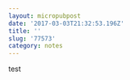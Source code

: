 ```yaml
---
layout: micropubpost
date: '2017-03-03T21:32:53.196Z'
title: ''
slug: '77573'
category: notes
---
```

test
